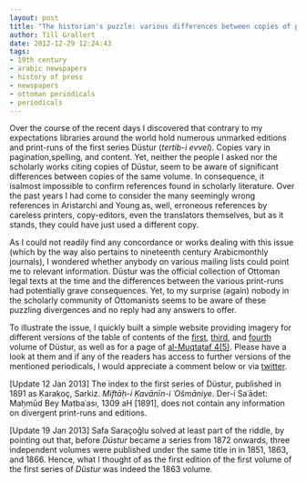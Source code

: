 ```yaml
---
layout: post
title: "The historian's puzzle: various differences between copies of printed periodicals that ought to be similar"
author: Till Grallert
date: 2012-12-29 12:24:43
tags:
- 19th century
- arabic newspapers
- history of press
- newspapers
- ottoman periodicals
- periodicals
---
```


Over the course of the recent days I discovered that contrary to my expectations libraries around the world hold numerous unmarked editions and print-runs of the first series Düstur (*tertib-i evvel*). Copies vary in pagination,spelling, and content. Yet, neither the people I asked nor the scholarly works citing copies of Düstur, seem to be aware of significant differences between copies of the same volume.  In consequence, it isalmost impossible to confirm references found in scholarly literature. Over the past years I had come to consider the many seemingly wrong references in Aristarchi and Young as, well, erroneous references by careless printers, copy-editors, even the translators themselves, but as it stands, they could have just used a different copy.

As I could not readily find any concordance or works dealing with this issue (which by the way also pertains to nineteenth century Arabicmonthly journals), I wondered whether anybody on various mailing lists could point me to relevant information. Düstur was the official collection of Ottoman legal texts at the time and the differences between the various print-runs had potentially grave consequences. Yet, to my surprise (again) nobody in the scholarly community of Ottomanists seems to be aware of these puzzling divergences and no reply had any answers to offer.

To illustrate the issue, I quickly built a simple website providing imagery for different versions of the table of contents of the
<a href="http://sitzextase.de/dustur/dustur-v01.html" target="_blank">first</a>, <a href="http://sitzextase.de/dustur/dustur-v03.html" target="_blank">third</a>, and <a href="http://sitzextase.de/dustur/dustur-v04.html" target="_blank">fourth</a> volume of Düstur, as well as for a page of <a href="http://sitzextase.de/muqtataf/muqtataf-v04-i05.html" target="_blank">al-Muqtaṭaf 4(5)</a>. Please have a look at them and if any of the readers has access to further versions of the mentioned periodicals, I would appreciate a comment below or via <a href="https://twitter.com/tillgrallert">twitter</a>.

[Update 12 Jan 2013] The index to the first series of Düstur, published in 1891 as Ḳaraḳoç, Sarkiz. *Miftāḥ-i Ḳavānīn-i ʿOŝmāniye*. Der-i Saʿādet: Maḥmūd Bey Maṭbaʿası, 1309 aH [1891], does not contain any information on divergent print-runs and editions.

[Update 19 Jan 2013] Safa Saraçoğlu solved at least part of the riddle, by pointing out that, before *Düstur* became a series from 1872 onwards, three independent volumes were published under the same title in in 1851, 1863, and 1866.  Hence, what I thought of as the first edition of the first volume of the first series of *Düstur* was indeed the 1863 volume.